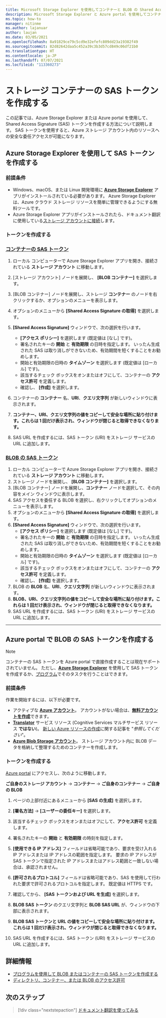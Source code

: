 ```yaml
---
title: Microsoft Storage Explorer を使用してコンテナーと BLOB の Shared Access Signature (SAS) トークンを作成する
description: Microsoft Storage Explorer と Azure portal を使用してコンテナーと BLOB の Shared Access Token (SAS) を作成する方法
ms.topic: how-to
manager: nitinme
ms.author: lajanuar
author: laujan
ms.date: 03/05/2021
ms.openlocfilehash: 8a91829ce79c5cd9e32efefc809dd23a19382f49
ms.sourcegitcommit: 82d82642daa5c452a39c3b3d57cd849c06df21b0
ms.translationtype: HT
ms.contentlocale: ja-JP
ms.lasthandoff: 07/07/2021
ms.locfileid: "113360273"
---
```

# <a name="create-sas-tokens-for-your-storage-containers"></a>ストレージ コンテナーの SAS トークンを作成する

この記事では、Azure Storage Explorer または Azure portal を使用して、Shared Access Signature (SAS) トークンを作成する方法について説明します。 SAS トークンを使用すると、Azure ストレージ アカウント内のリソースへの安全な委任アクセスが可能になります。

## <a name="create-your-sas-tokens-with-azure-storage-explorer"></a>Azure Storage Explorer を使用して SAS トークンを作成する

### <a name="prerequisites"></a>前提条件

* Windows、macOS、または Linux 開発環境に [**Azure Storage Explorer**](../../../vs-azure-tools-storage-manage-with-storage-explorer.md) アプリがインストールされている必要があります。 Azure Storage Explorer は、Azure クラウド ストレージ リソースを簡単に管理できるようにする無料ツールです。
* Azure Storage Explorer アプリがインストールされたら、ドキュメント翻訳に使用している[ストレージ アカウントに接続](../../../vs-azure-tools-storage-manage-with-storage-explorer.md?tabs=windows#connect-to-a-storage-account-or-service)します。

### <a name="create-your-tokens"></a>トークンを作成する

### <a name="sas-tokens-for-containers"></a>[コンテナーの SAS トークン](#tab/Containers)

1. ローカル コンピューターで Azure Storage Explorer アプリを開き、接続されている **ストレージ アカウント** に移動します。
1. [ストレージ アカウント] ノードを展開し、 **[BLOB コンテナー]** を選択します。
1. [BLOB コンテナー] ノードを展開し、ストレージ **コンテナー** のノードを右クリックするか、オプションのメニューを表示します。
1. オプションのメニューから **[Shared Access Signature の取得]** を選択します。
1. **[Shared Access Signature]** ウィンドウで、次の選択を行います。
    * **[アクセス ポリシー]** を選択します (既定値は [なし] です)。
    * 署名されたキーの **開始** と **有効期限** の日時を指定します。 いったん生成された SAS は取り消しができないため、有効期間を短くすることをお勧めします。
    * 開始と有効期限の日時の **タイムゾーン** を選択します (既定値は [ローカル] です)。
    * 該当するチェック ボックスをオンまたはオフにして、コンテナーの **アクセス許可** を定義します。
    * 確認し、 **[作成]** を選択します。

1. コンテナーの **コンテナー** 名、**URI**、**クエリ文字列** が新しいウィンドウに表示されます。  
1. **コンテナー、URI、クエリ文字列の値をコピーして安全な場所に貼り付けます。これらは 1 回だけ表示され、ウィンドウが閉じると取得できなくなります。**
1. SAS URL を作成するには、SAS トークン (URI) をストレージ サービスの URL に追加します。

### <a name="sas-tokens-for-blobs"></a>[BLOB の SAS トークン](#tab/blobs)

1. ローカル コンピューターで Azure Storage Explorer アプリを開き、接続されている **ストレージ アカウント** に移動します。
1. ストレージ ノードを展開し、 **[BLOB コンテナー]** を選択します。
1. [BLOB コンテナー] ノードを展開し、**コンテナー** ノードを選択して、その内容をメイン ウィンドウに表示します。
1. SAS アクセスを委任する BLOB を選択し、右クリックしてオプションのメニューを表示します。
1. オプションのメニューから **[Shared Access Signature の取得]** を選択します。
1. **[Shared Access Signature]** ウィンドウで、次の選択を行います。
    * **[アクセス ポリシー]** を選択します (既定値は [なし] です)。
    * 署名されたキーの **開始** と **有効期限** の日時を指定します。 いったん生成された SAS は取り消しができないため、有効期間を短くすることをお勧めします。
    * 開始と有効期限の日時の **タイムゾーン** を選択します (既定値は [ローカル] です)。
    * 該当するチェック ボックスをオンまたはオフにして、コンテナーの **アクセス許可** を定義します。
    * 確認し、 **[作成]** を選択します。
1. BLOB の **BLOB** 名、**URI**、**クエリ文字列** が新しいウィンドウに表示されます。  
1. **BLOB、URI、クエリ文字列の値をコピーして安全な場所に貼り付けます。これらは 1 回だけ表示され、ウィンドウが閉じると取得できなくなります。**
1. SAS URL を作成するには、SAS トークン (URI) をストレージ サービスの URL に追加します。

---

## <a name="create-sas-tokens-for-blobs-in-the-azure-portal"></a>Azure portal で BLOB の SAS トークンを作成する

> [!NOTE]
> コンテナーの SAS トークンを Azure portal で直接作成することは現在サポートされていません。 ただし、[**Azure Storage Explorer**](#create-your-sas-tokens-with-azure-storage-explorer) を使用して SAS トークンを作成するか、[プログラム](../../../storage/blobs/sas-service-create.md)でそのタスクを行うことはできます。

<!-- markdownlint-disable MD024 -->
### <a name="prerequisites"></a>前提条件

作業を開始するには、以下が必要です。

* アクティブな [**Azure アカウント**](https://azure.microsoft.com/free/cognitive-services/)。  アカウントがない場合は、[**無料アカウントを作成**](https://azure.microsoft.com/free/)できます。
* [**Translator**](https://ms.portal.azure.com/#create/Microsoft) サービス リソース (Cognitive Services マルチサービス リソース **ではない**)。  [新しい Azure リソースの作成](../../cognitive-services-apis-create-account.md#create-a-new-azure-cognitive-services-resource)に関する記事を "*参照してください*"。  
* [**Azure Blob Storage アカウント**](https://ms.portal.azure.com/#create/Microsoft.StorageAccount-ARM)。 ストレージ アカウント内に BLOB データを格納して整理するためのコンテナーを作成します。

### <a name="create-your-tokens"></a>トークンを作成する

[Azure portal](https://ms.portal.azure.com/#home) にアクセスし、次のように移動します。  

 **ご自身のストレージ アカウント** → **コンテナー** → **ご自身のコンテナー** → **ご自身の BLOB**

1. ページの上部付近にあるメニューから **[SAS の生成]** を選択します。

1. **[署名方法]** → **[ユーザーの委任キー]** を選択します。

1. 該当するチェック ボックスをオンまたはオフにして、**アクセス許可** を定義します。

1. 署名されたキーの **開始** と **有効期限** の時刻を指定します。

1. **[使用できる IP アドレス]** フィールドは省略可能であり、要求を受け入れる IP アドレスまたは IP アドレスの範囲を指定します。 要求の IP アドレスが SAS トークンで指定された IP アドレスまたはアドレス範囲と一致しない場合は、承認されません。

1. **[許可されるプロトコル]** フィールドは省略可能であり、SAS を使用して行われた要求で許可されるプロトコルを指定します。 既定値は HTTPS です。

1. 確認してから、 **[SAS トークンおよび URL を生成]** を選択します。

1. **BLOB SAS トークン** のクエリ文字列と **BLOB SAS URL** が、ウィンドウの下部に表示されます。  

1. **BLOB SAS トークンと URL の値をコピーして安全な場所に貼り付けます。これらは 1 回だけ表示され、ウィンドウが閉じると取得できなくなります。**

1. SAS URL を作成するには、SAS トークン (URI) をストレージ サービスの URL に追加します。

## <a name="learn-more"></a>詳細情報

* [プログラムを使用して BLOB またはコンテナーの SAS トークンを作成する](../../../storage/blobs/sas-service-create.md)
* [ディレクトリ、コンテナー、または BLOB のアクセス許可](/rest/api/storageservices/create-service-sas#permissions-for-a-directory-container-or-blob)

## <a name="next-steps"></a>次のステップ

> [!div class="nextstepaction"]
> [ドキュメント翻訳を使ってみる](get-started-with-document-translation.md)
>
>
